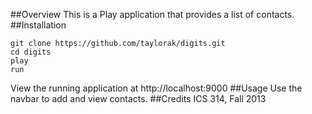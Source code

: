##Overview
This is a Play application that provides a list of contacts.
##Installation
```
git clone https://github.com/taylorak/digits.git  
cd digits  
play  
run
```  

View the running application at http://localhost:9000
##Usage
Use the navbar to add and view contacts.
##Credits
ICS 314, Fall 2013  
